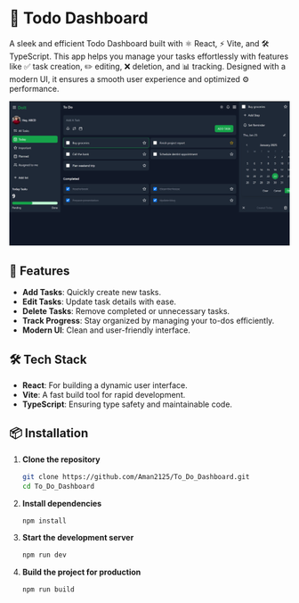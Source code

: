 # 📝 Todo Dashboard  

A sleek and efficient Todo Dashboard built with ⚛️ React, ⚡ Vite, and 🛠️ TypeScript. This app helps you manage your tasks effortlessly with features like ✅ task creation, ✏️ editing, ❌ deletion, and 📊 tracking. Designed with a modern UI, it ensures a smooth user experience and optimized ⚙️ performance.  


![Dashboard Preview](./src/Screenshot%202025-01-23%20204852.png) 


## 🚀 Features  
- **Add Tasks**: Quickly create new tasks.  
- **Edit Tasks**: Update task details with ease.  
- **Delete Tasks**: Remove completed or unnecessary tasks.  
- **Track Progress**: Stay organized by managing your to-dos efficiently.  
- **Modern UI**: Clean and user-friendly interface.  

## 🛠️ Tech Stack  
- **React**: For building a dynamic user interface.  
- **Vite**: A fast build tool for rapid development.  
- **TypeScript**: Ensuring type safety and maintainable code.  

## 📦 Installation  

1. **Clone the repository**  
   ```bash
   git clone https://github.com/Aman2125/To_Do_Dashboard.git
   cd To_Do_Dashboard

2. **Install dependencies**  
   ```bash
   npm install

3. **Start the development server**  
   ```bash
   npm run dev

4. **Build the project for production**  
   ```bash
   npm run build
